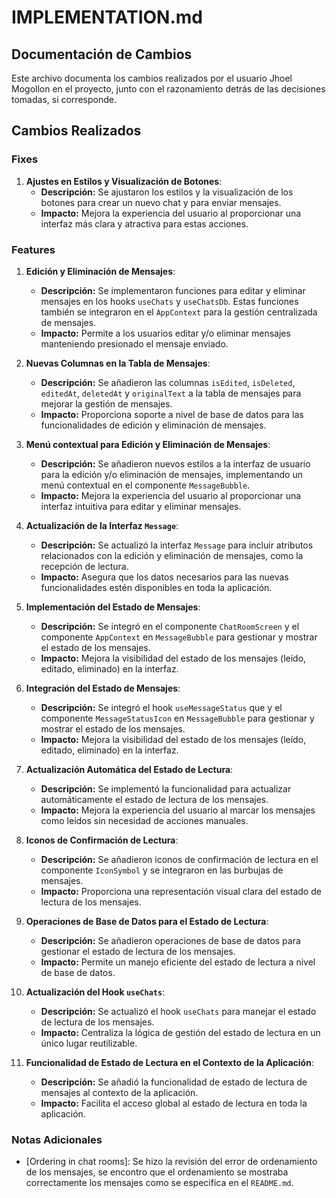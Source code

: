 # IMPLEMENTATION.md

## Documentación de Cambios

Este archivo documenta los cambios realizados por el usuario Jhoel Mogollon en el proyecto, junto con el razonamiento detrás de las decisiones tomadas, si corresponde.

## Cambios Realizados

### Fixes

1. **Ajustes en Estilos y Visualización de Botones**:
   - **Descripción:** Se ajustaron los estilos y la visualización de los botones para crear un nuevo chat y para enviar mensajes.
   - **Impacto:** Mejora la experiencia del usuario al proporcionar una interfaz más clara y atractiva para estas acciones.

### Features

1. **Edición y Eliminación de Mensajes**:
   - **Descripción:** Se implementaron funciones para editar y eliminar mensajes en los hooks `useChats` y `useChatsDb`. Estas funciones también se integraron en el `AppContext` para la gestión centralizada de mensajes.
   - **Impacto:** Permite a los usuarios editar y/o eliminar mensajes manteniendo presionado el mensaje enviado.

2. **Nuevas Columnas en la Tabla de Mensajes**:
   - **Descripción:** Se añadieron las columnas `isEdited`, `isDeleted`, `editedAt`, `deletedAt` y `originalText` a la tabla de mensajes para mejorar la gestión de mensajes.
   - **Impacto:** Proporciona soporte a nivel de base de datos para las funcionalidades de edición y eliminación de mensajes.

3. **Menú contextual para Edición y Eliminación de Mensajes**:
   - **Descripción:** Se añadieron nuevos estilos a la interfaz de usuario para la edición y/o eliminación de mensajes, implementando un menú contextual en el componente `MessageBubble`.
   - **Impacto:** Mejora la experiencia del usuario al proporcionar una interfaz intuitiva para editar y eliminar mensajes.

4. **Actualización de la Interfaz `Message`**:
   - **Descripción:** Se actualizó la interfaz `Message` para incluir atributos relacionados con la edición y eliminación de mensajes, como la recepción de lectura.
   - **Impacto:** Asegura que los datos necesarios para las nuevas funcionalidades estén disponibles en toda la aplicación.

5. **Implementación del Estado de Mensajes**:
   - **Descripción:** Se integró en el componente `ChatRoomScreen` y el componente `AppContext` en `MessageBubble` para gestionar y mostrar el estado de los mensajes.
   - **Impacto:** Mejora la visibilidad del estado de los mensajes (leído, editado, eliminado) en la interfaz.

6. **Integración del Estado de Mensajes**:
   - **Descripción:** Se integró el hook `useMessageStatus` que  y el componente `MessageStatusIcon` en `MessageBubble` para gestionar y mostrar el estado de los mensajes.
   - **Impacto:** Mejora la visibilidad del estado de los mensajes (leído, editado, eliminado) en la interfaz.

7. **Actualización Automática del Estado de Lectura**:
   - **Descripción:** Se implementó la funcionalidad para actualizar automáticamente el estado de lectura de los mensajes.
   - **Impacto:** Mejora la experiencia del usuario al marcar los mensajes como leídos sin necesidad de acciones manuales.

8. **Iconos de Confirmación de Lectura**:
   - **Descripción:** Se añadieron iconos de confirmación de lectura en el componente `IconSymbol` y se integraron en las burbujas de mensajes.
   - **Impacto:** Proporciona una representación visual clara del estado de lectura de los mensajes.

9. **Operaciones de Base de Datos para el Estado de Lectura**:
   - **Descripción:** Se añadieron operaciones de base de datos para gestionar el estado de lectura de los mensajes.
   - **Impacto:** Permite un manejo eficiente del estado de lectura a nivel de base de datos.

10. **Actualización del Hook `useChats`**:
    - **Descripción:** Se actualizó el hook `useChats` para manejar el estado de lectura de los mensajes.
    - **Impacto:** Centraliza la lógica de gestión del estado de lectura en un único lugar reutilizable.

11. **Funcionalidad de Estado de Lectura en el Contexto de la Aplicación**:
    - **Descripción:** Se añadió la funcionalidad de estado de lectura de mensajes al contexto de la aplicación.
    - **Impacto:** Facilita el acceso global al estado de lectura en toda la aplicación.

### Notas Adicionales

- [Ordering in chat rooms]: Se hizo la revisión del error de ordenamiento de los mensajes, se encontro que el ordenamiento se mostraba correctamente los mensajes como se especifica en el `README.md`.

